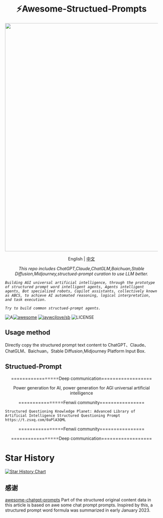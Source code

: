 <h1 align="center">
⚡️Awesome-Structued-Prompts
</h1>
<p align="center">
  <a href="https://github.com/fenwii/LibraryBookSearchEnginePro">
    <img src="images/LibraryBookSearchEngine.gif" width="750px">
  </a>
</p>
<p align="center">
    English | <a href="./README.md">中文</a>
</p>
<p align="center">
    <em>
    This repo includes ChatGPT,Claude,ChatGLM,Baichuan,Stable Diffusion,Midjourney,structued-prompt curation to use LLM better.


    Building AGI universal artificial intelligence, through the prototype of structured prompt word intelligent agents, Agents intelligent agents, Bot specialized robots, Copilot assistants, collectively known as ABCS, to achieve AI automated reasoning, logical interpretation, and task execution.

    Try to build common structued-prompt agents.
   </em>
</p>
<p align="center">

![A](https://img.shields.io/badge/chatGPT-74aa9c?style=for-the-badge&logo=openai&logoColor=white)[![awesome](https://camo.githubusercontent.com/abb97269de2982c379cbc128bba93ba724d8822bfbe082737772bd4feb59cb54/68747470733a2f2f63646e2e7261776769742e636f6d2f73696e647265736f726875732f617765736f6d652f643733303566333864323966656437386661383536353265336136336531353464643865383832392f6d656469612f62616467652e737667)](https://github.com/sindresorhus/awesome)
[![jaywcjlove/sb](https://jaywcjlove.github.io/sb/lang/english.svg)](README.md)
![LICENSE](https://wangchujiang.com/sb/license/mit.svg)

## Usage method
Directly copy the structured prompt text content to ChatGPT、Claude、ChatGLM、Baichuan，Stable Diffusion,Midjourney Platform Input Box.

##  Structued-Prompt
<p align="center">
=================Deep communication==================
</p>

<p align="center">
      Power generation for AI, power generation for AGI universal artificial intelligence
</p>

<p align="center">
================Fenwii community================
</p>

<p align="center">

	Structured Questioning Knowledge Planet: Advanced Library of Artificial Intelligence Structured Questioning Prompt https://t.zsxq.com/0aPlA3QML

</p>  
</p>  
<p align="center">
================Fenwii community================
</p>
<p align="center">
=================Deep communication==================
</p>

# Star History

[![Star History Chart](https://api.star-history.com/svg?repos=fenwii/awesome-structued-prompts&type=Date)](https://star-history.com/#fenwii/awesome-structued-prompts&Date)

## 感谢

[awesome-chatgpt-prompts](https://github.com/f/awesome-chatgpt-prompts)  Part of the structured original content data in this article is based on awe some chat prompt prompts. Inspired by this, a structured prompt word formula was summarized in early January 2023.